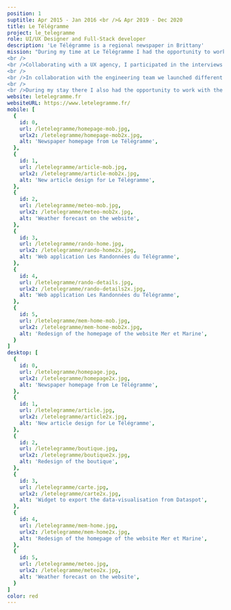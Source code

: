 ```yaml
---
position: 1
suptitle: Apr 2015 - Jan 2016 <br />& Apr 2019 - Dec 2020
title: Le Télégramme
project: le_telegramme
role: UI/UX Designer and Full-Stack developer
description: 'Le Télégramme is a regional newspaper in Brittany'
mission: "During my time at Le Télégramme I had the opportunity to work on a lot of projects. My mission was to design websites and applications and turn my creations into clean HTML ready to be used by the developers in my team.
<br />
<br />Collaborating with a UX agency, I participated in the interviews of users for the new website. On the basis of the UX analysis I then designed new screens, sections and categories for the website. 
<br />
<br />In collaboration with the engineering team we launched different web apps: <a href='https://randonnee.letelegramme.fr/'>Les Randonnées du Télégramme</a>, Les Festivals de l'été and <a href='https://plages.letelegramme.fr'>Tous à la plage</a>.
<br />
<br />During my stay there I also had the opportunity to work with the marketing team on a simplified e-shop and user account design."
website: letelegramme.fr
websiteURL: https://www.letelegramme.fr/
mobile: [
  {
    id: 0,
    url: /letelegramme/homepage-mob.jpg,
    urlx2: /letelegramme/homepage-mob2x.jpg,
    alt: 'Newspaper homepage from Le Télégramme',
  },
  {
    id: 1,
    url: /letelegramme/article-mob.jpg,
    urlx2: /letelegramme/article-mob2x.jpg,
    alt: 'New article design for Le Télégramme',
  },
  {
    id: 2,
    url: /letelegramme/meteo-mob.jpg,
    urlx2: /letelegramme/meteo-mob2x.jpg,
    alt: 'Weather forecast on the website',
  },
  {
    id: 3,
    url: /letelegramme/rando-home.jpg,
    urlx2: /letelegramme/rando-home2x.jpg,
    alt: 'Web application Les Randonnées du Télégramme',
  },
  {
    id: 4,
    url: /letelegramme/rando-details.jpg,
    urlx2: /letelegramme/rando-details2x.jpg,
    alt: 'Web application Les Randonnées du Télégramme',
  },
  {
    id: 5,
    url: /letelegramme/mem-home-mob.jpg,
    urlx2: /letelegramme/mem-home-mob2x.jpg,
    alt: 'Redesign of the homepage of the website Mer et Marine',
  }
]
desktop: [
  {
    id: 0,
    url: /letelegramme/homepage.jpg,
    urlx2: /letelegramme/homepage2x.jpg,
    alt: 'Newspaper homepage from Le Télégramme',
  },
  {
    id: 1,
    url: /letelegramme/article.jpg,
    urlx2: /letelegramme/article2x.jpg,
    alt: 'New article design for Le Télégramme',
  },
  {
    id: 2,
    url: /letelegramme/boutique.jpg,
    urlx2: /letelegramme/boutique2x.jpg,
    alt: 'Redesign of the boutique',
  },
  {
    id: 3,
    url: /letelegramme/carte.jpg,
    urlx2: /letelegramme/carte2x.jpg,
    alt: 'Widget to export the data-visualisation from Dataspot',
  },
  {
    id: 4,
    url: /letelegramme/mem-home.jpg,
    urlx2: /letelegramme/mem-home2x.jpg,
    alt: 'Redesign of the homepage of the website Mer et Marine',
  },
  {
    id: 5,
    url: /letelegramme/meteo.jpg,
    urlx2: /letelegramme/meteo2x.jpg,
    alt: 'Weather forecast on the website',
  }
]
color: red
---
```

